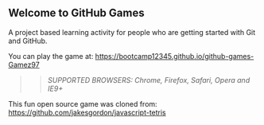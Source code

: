 ## Welcome to GitHub Games

A project based learning activity for people who are getting started with Git and GitHub.

You can play the game at: https://bootcamp12345.github.io/github-games-Gamez97

>> _*SUPPORTED BROWSERS*: Chrome, Firefox, Safari, Opera and IE9+_

This fun open source game was cloned from: https://github.com/jakesgordon/javascript-tetris
